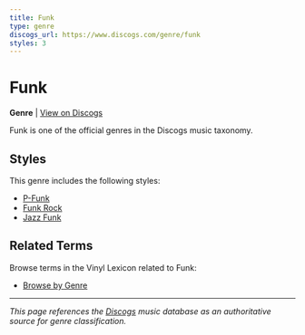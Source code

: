 ```yaml
---
title: Funk
type: genre
discogs_url: https://www.discogs.com/genre/funk
styles: 3
---
```


# Funk

**Genre** | [View on Discogs](https://www.discogs.com/genre/funk)

Funk is one of the official genres in the Discogs music taxonomy.

## Styles

This genre includes the following styles:

- [P-Funk](../styles/p-funk.md)
- [Funk Rock](../styles/funk-rock.md)
- [Jazz Funk](../styles/jazz-funk.md)

## Related Terms

Browse terms in the Vinyl Lexicon related to Funk:

- [Browse by Genre](../tags/genres.md)

---

*This page references the [Discogs](https://www.discogs.com/genre/funk) music database as an authoritative source for genre classification.*
